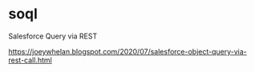 # soql
Salesforce Query via REST

https://joeywhelan.blogspot.com/2020/07/salesforce-object-query-via-rest-call.html
